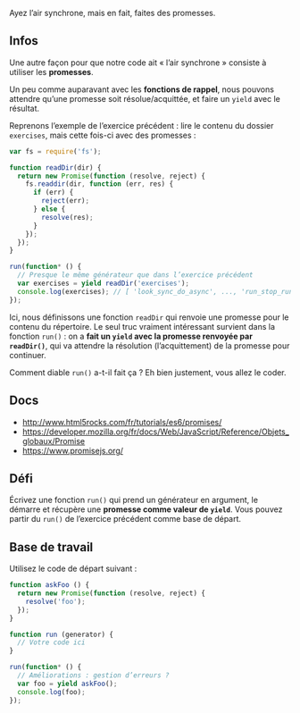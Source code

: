 Ayez l’air synchrone, mais en fait, faites des promesses.

## Infos

Une autre façon pour que notre code ait « l’air synchrone » consiste à
utiliser les **promesses**.

Un peu comme auparavant avec les **fonctions de rappel**, nous pouvons
attendre qu’une promesse soit résolue/acquittée, et faire un `yield` avec
le résultat.

Reprenons l’exemple de l’exercice précédent : lire le contenu du dossier
`exercises`, mais cette fois-ci avec des promesses :

```js
var fs = require('fs');

function readDir(dir) {
  return new Promise(function (resolve, reject) {
    fs.readdir(dir, function (err, res) {
      if (err) {
        reject(err);
      } else {
        resolve(res);
      }
    });
  });
}

run(function* () {
  // Presque le même générateur que dans l’exercice précédent
  var exercises = yield readDir('exercises');
  console.log(exercises); // [ 'look_sync_do_async', ..., 'run_stop_run' ]
});
```

Ici, nous définissons une fonction `readDir` qui renvoie une promesse
pour le contenu du répertoire.  Le seul truc vraiment intéressant survient
dans la fonction `run()` : on a **fait un `yield` avec la promesse renvoyée
par `readDir()`**, qui va attendre la résolution (l’acquittement) de la
promesse pour continuer.

Comment diable `run()` a-t-il fait ça ?  Eh bien justement, vous allez le coder.

## Docs

 - http://www.html5rocks.com/fr/tutorials/es6/promises/
 - https://developer.mozilla.org/fr/docs/Web/JavaScript/Reference/Objets_globaux/Promise
 - https://www.promisejs.org/

## Défi

Écrivez une fonction `run()` qui prend un générateur en argument, le
démarre et récupère une **promesse comme valeur de `yield`**.  Vous pouvez
partir du `run()` de l’exercice précédent comme base de départ.

## Base de travail

Utilisez le code de départ suivant :

```js
function askFoo () {
  return new Promise(function (resolve, reject) {
    resolve('foo');
  });
}

function run (generator) {
  // Votre code ici
}

run(function* () {
  // Améliorations : gestion d’erreurs ?
  var foo = yield askFoo();
  console.log(foo);
});
```
